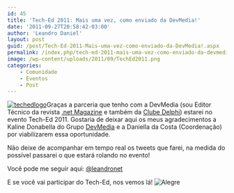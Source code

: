 ```yaml
---
id: 45
title: 'Tech-Ed 2011: Mais uma vez, como enviado da DevMedia!'
date: '2011-09-27T20:58:42-03:00'
author: 'Leandro Daniel'
layout: post
guid: /post/Tech-Ed-2011-Mais-uma-vez-como-enviado-da-DevMedia!.aspx
permalink: /index.php/tech-ed-2011-mais-uma-vez-como-enviado-da-devmedia/
image: /wp-content/uploads/2011/09/TechEd2011.png
categories:
    - Comunidade
    - Eventos
    - Post
---
```


[![techedlogo](http://leandrodaniel.com/pics/techedlogo_thumb.png "techedlogo")](http://leandrodaniel.com/pics/techedlogo.png)Graças a parceria que tenho com a DevMedia (sou Editor Técnico da revista [.net Magazine](http://www.devmedia.com.br/assgold/listmag.asp?site=1) e também da [Clube Delphi](http://www.devmedia.com.br/assgold/listmag.asp?site=3)) estarei no evento Tech-Ed 2011. Gostaria de deixar aqui os meus agradecimentos a Kaline Donabella do Grupo [DevMedia](http://www.devmedia.com.br) e a Daniella da Costa (Coordenação) por viabilizarem essa oportunidade.

Não deixe de acompanhar em tempo real os tweets que farei, na medida do possível passarei o que estará rolando no evento!

Você pode me seguir aqui: [@leandronet](http://twitter.com/leandronet)

E se você vai participar do Tech-Ed, nos vemos lá! ![Alegre](http://leandrodaniel.com/pics/wlEmoticon-smile_8.png)